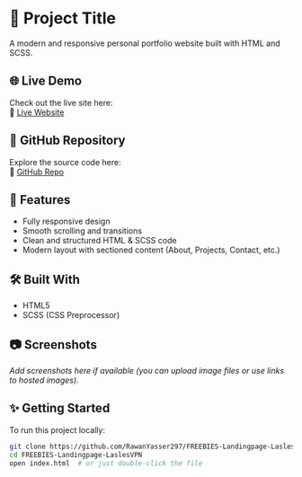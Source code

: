 # 🚀 Project Title

A modern and responsive personal portfolio website built with HTML and SCSS. 

## 🌐 Live Demo

Check out the live site here:  
🔗 [Live Website](https://rawanyasser297.github.io/FREEBIES-Landingpage-LaslesVPN/)

## 📁 GitHub Repository

Explore the source code here:  
🔗 [GitHub Repo](https://github.com/RawanYasser297/FREEBIES-Landingpage-LaslesVPN.git)

## 📸 Features

- Fully responsive design
- Smooth scrolling and transitions
- Clean and structured HTML & SCSS code
- Modern layout with sectioned content (About, Projects, Contact, etc.)

## 🛠️ Built With

- HTML5
- SCSS (CSS Preprocessor)

## 📷 Screenshots

_Add screenshots here if available (you can upload image files or use links to hosted images)._

## ✨ Getting Started

To run this project locally:

```bash
git clone https://github.com/RawanYasser297/FREEBIES-Landingpage-LaslesVPN
cd FREEBIES-Landingpage-LaslesVPN
open index.html  # or just double-click the file
